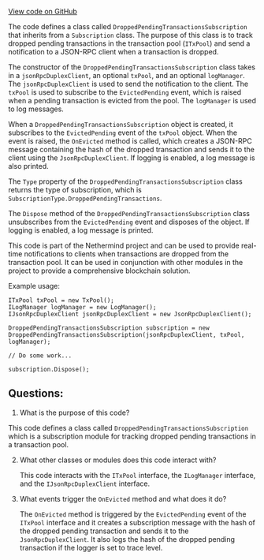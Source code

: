 [View code on GitHub](https://github.com/NethermindEth/nethermind/src/Nethermind/Nethermind.JsonRpc/Modules/Subscribe/DroppedPendingTransactionsSubscription.cs)

The code defines a class called `DroppedPendingTransactionsSubscription` that inherits from a `Subscription` class. The purpose of this class is to track dropped pending transactions in the transaction pool (`ITxPool`) and send a notification to a JSON-RPC client when a transaction is dropped. 

The constructor of the `DroppedPendingTransactionsSubscription` class takes in a `jsonRpcDuplexClient`, an optional `txPool`, and an optional `logManager`. The `jsonRpcDuplexClient` is used to send the notification to the client. The `txPool` is used to subscribe to the `EvictedPending` event, which is raised when a pending transaction is evicted from the pool. The `logManager` is used to log messages.

When a `DroppedPendingTransactionsSubscription` object is created, it subscribes to the `EvictedPending` event of the `txPool` object. When the event is raised, the `OnEvicted` method is called, which creates a JSON-RPC message containing the hash of the dropped transaction and sends it to the client using the `JsonRpcDuplexClient`. If logging is enabled, a log message is also printed.

The `Type` property of the `DroppedPendingTransactionsSubscription` class returns the type of subscription, which is `SubscriptionType.DroppedPendingTransactions`.

The `Dispose` method of the `DroppedPendingTransactionsSubscription` class unsubscribes from the `EvictedPending` event and disposes of the object. If logging is enabled, a log message is printed.

This code is part of the Nethermind project and can be used to provide real-time notifications to clients when transactions are dropped from the transaction pool. It can be used in conjunction with other modules in the project to provide a comprehensive blockchain solution. 

Example usage:

```
ITxPool txPool = new TxPool();
ILogManager logManager = new LogManager();
IJsonRpcDuplexClient jsonRpcDuplexClient = new JsonRpcDuplexClient();

DroppedPendingTransactionsSubscription subscription = new DroppedPendingTransactionsSubscription(jsonRpcDuplexClient, txPool, logManager);

// Do some work...

subscription.Dispose();
```
## Questions: 
 1. What is the purpose of this code?
   
   This code defines a class called `DroppedPendingTransactionsSubscription` which is a subscription module for tracking dropped pending transactions in a transaction pool.

2. What other classes or modules does this code interact with?
   
   This code interacts with the `ITxPool` interface, the `ILogManager` interface, and the `IJsonRpcDuplexClient` interface.

3. What events trigger the `OnEvicted` method and what does it do?
   
   The `OnEvicted` method is triggered by the `EvictedPending` event of the `ITxPool` interface and it creates a subscription message with the hash of the dropped pending transaction and sends it to the `JsonRpcDuplexClient`. It also logs the hash of the dropped pending transaction if the logger is set to trace level.